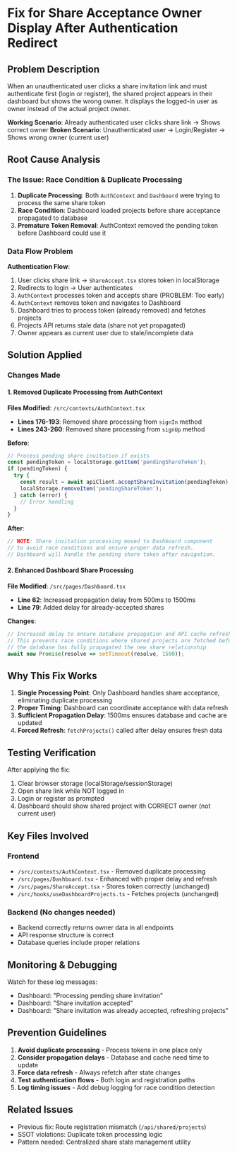 # Fix for Share Acceptance Owner Display After Authentication Redirect

## Problem Description

When an unauthenticated user clicks a share invitation link and must authenticate first (login or register), the shared project appears in their dashboard but shows the wrong owner. It displays the logged-in user as owner instead of the actual project owner.

**Working Scenario**: Already authenticated user clicks share link → Shows correct owner
**Broken Scenario**: Unauthenticated user → Login/Register → Shows wrong owner (current user)

## Root Cause Analysis

### The Issue: Race Condition & Duplicate Processing

1. **Duplicate Processing**: Both `AuthContext` and `Dashboard` were trying to process the same share token
2. **Race Condition**: Dashboard loaded projects before share acceptance propagated to database
3. **Premature Token Removal**: AuthContext removed the pending token before Dashboard could use it

### Data Flow Problem

**Authentication Flow**:

1. User clicks share link → `ShareAccept.tsx` stores token in localStorage
2. Redirects to login → User authenticates
3. `AuthContext` processes token and accepts share (PROBLEM: Too early)
4. `AuthContext` removes token and navigates to Dashboard
5. Dashboard tries to process token (already removed) and fetches projects
6. Projects API returns stale data (share not yet propagated)
7. Owner appears as current user due to stale/incomplete data

## Solution Applied

### Changes Made

#### 1. Removed Duplicate Processing from AuthContext

**Files Modified**: `/src/contexts/AuthContext.tsx`

- **Lines 176-193**: Removed share processing from `signIn` method
- **Lines 243-260**: Removed share processing from `signUp` method

**Before**:

```typescript
// Process pending share invitation if exists
const pendingToken = localStorage.getItem('pendingShareToken');
if (pendingToken) {
  try {
    const result = await apiClient.acceptShareInvitation(pendingToken);
    localStorage.removeItem('pendingShareToken');
  } catch (error) {
    // Error handling
  }
}
```

**After**:

```typescript
// NOTE: Share invitation processing moved to Dashboard component
// to avoid race conditions and ensure proper data refresh.
// Dashboard will handle the pending share token after navigation.
```

#### 2. Enhanced Dashboard Share Processing

**File Modified**: `/src/pages/Dashboard.tsx`

- **Line 62**: Increased propagation delay from 500ms to 1500ms
- **Line 79**: Added delay for already-accepted shares

**Changes**:

```typescript
// Increased delay to ensure database propagation and API cache refresh
// This prevents race conditions where shared projects are fetched before
// the database has fully propagated the new share relationship
await new Promise(resolve => setTimeout(resolve, 1500));
```

## Why This Fix Works

1. **Single Processing Point**: Only Dashboard handles share acceptance, eliminating duplicate processing
2. **Proper Timing**: Dashboard can coordinate acceptance with data refresh
3. **Sufficient Propagation Delay**: 1500ms ensures database and cache are updated
4. **Forced Refresh**: `fetchProjects()` called after delay ensures fresh data

## Testing Verification

After applying the fix:

1. Clear browser storage (localStorage/sessionStorage)
2. Open share link while NOT logged in
3. Login or register as prompted
4. Dashboard should show shared project with CORRECT owner (not current user)

## Key Files Involved

### Frontend

- `/src/contexts/AuthContext.tsx` - Removed duplicate processing
- `/src/pages/Dashboard.tsx` - Enhanced with proper delay and refresh
- `/src/pages/ShareAccept.tsx` - Stores token correctly (unchanged)
- `/src/hooks/useDashboardProjects.ts` - Fetches projects (unchanged)

### Backend (No changes needed)

- Backend correctly returns owner data in all endpoints
- API response structure is correct
- Database queries include proper relations

## Monitoring & Debugging

Watch for these log messages:

- Dashboard: "Processing pending share invitation"
- Dashboard: "Share invitation accepted"
- Dashboard: "Share invitation was already accepted, refreshing projects"

## Prevention Guidelines

1. **Avoid duplicate processing** - Process tokens in one place only
2. **Consider propagation delays** - Database and cache need time to update
3. **Force data refresh** - Always refetch after state changes
4. **Test authentication flows** - Both login and registration paths
5. **Log timing issues** - Add debug logging for race condition detection

## Related Issues

- Previous fix: Route registration mismatch (`/api/shared/projects`)
- SSOT violations: Duplicate token processing logic
- Pattern needed: Centralized share state management utility
